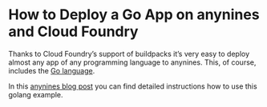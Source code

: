 # How to Deploy a Go App on anynines and Cloud Foundry

Thanks to Cloud Foundry’s support of buildpacks it’s very easy to deploy almost any app of any programming language to anynines. This, of course, includes the [Go language](https://golang.org/).

In this [anynines blog post](https://blog.anynines.com) you can find detailed instructions how to use this golang example.
